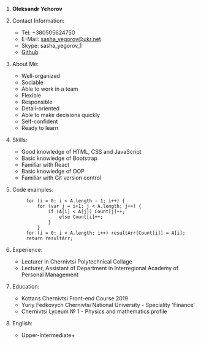 1. **Oleksandr Yehorov**

2. Contact Information:
   * Tel: +380505624750
   * E-Mail: sasha_yegorov@ukr.net
   * Skype: sasha_yegorov_1
   * [Github](github.com/oleksandr-yehorov)

3. About Me:
   * Well-organized
   * Sociable
   * Able to work in a team
   * Flexible
   * Responsible
   * Detail-oriented
   * Able to make decisions quickly
   * Self-confident
   * Ready to learn

4. Skills:
   * Good knowledge of HTML, CSS and JavaScript
   * Basic knowledge of Bootstrap
   * Familiar with React
   * Basic knowledge of OOP
   * Familiar with Git version control

5. Code examples:

            for (i = 0; i < A.length - 1; i++) {
                for (var j = i+1; j < A.length; j++) {
                    if (A[i] < A[j]) Count[j]++;
                        else Count[i]++;
                    }
                }
            for (i = 0; i < A.length; i++) resultArr[Count[i]] = A[i];
            return resultArr;

6. Experience:
   * Lecturer in Chernivtsi Polytechnical Collage
   * Lecturer, Assistant of Department in Interregional Academy of Personal Management

7. Education:
   * Kottans Chernivtsi Front-end Course 2019
   * Yuriy Fedkovych Chernivtsi National University - Speciality 'Finance'
   * Chernivtsi Lyceum № 1 - Physics and mathematics profile

8. English:
   * Upper-Intermediate+ 